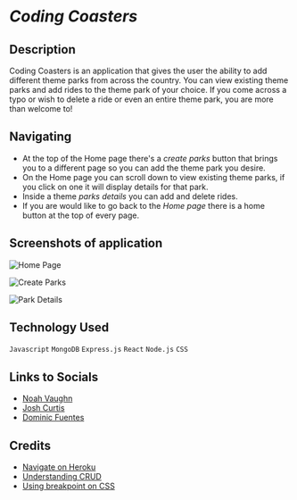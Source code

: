 # *Coding Coasters*

## Description

Coding Coasters is an application that gives the user the ability to add different theme parks from across the country. You can view existing theme parks and add rides to the theme park of your choice. If you come across a typo or wish to delete a ride or even an entire theme park, you are more than welcome to! 

## Navigating 

- At the top of the Home page there's a *create parks* button that brings you to a different page so you can add the theme park you desire.
- On the Home page you can scroll down to view existing theme parks, if you click on one it will display details for that park.
- Inside a theme *parks details* you can add and delete rides.
- If you are would like to go back to the *Home page* there is a home button at the top of every page.

## Screenshots of application

![Home Page](https://i.imgur.com/v5sydFw.png)

![Create Parks](https://i.imgur.com/skH0L6r.png)

![Park Details](https://i.imgur.com/xjfUyAK.png)

## Technology Used 

`Javascript` `MongoDB` `Express.js` `React` `Node.js` `CSS`

## Links to Socials

- [Noah Vaughn](https://www.linkedin.com/in/noahvaughn/)
- [Josh Curtis](https://www.linkedin.com/in/josh-curtis08/)
- [Dominic Fuentes](https://www.linkedin.com/in/dominicfuentes1/)

## Credits

- [Navigate on Heroku](https://hackathon-dom-josh-noah.herokuapp.com/)
- [Understanding CRUD](https://geeksforgeeks.com/)
- [Using breakpoint on CSS](https://weekendprojects.dev/posts/which-responsive-media-query-breakpoints-should-you-use/)